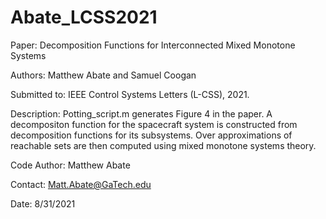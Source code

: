 # Abate_LCSS2021
Paper: Decomposition Functions for Interconnected Mixed Monotone Systems

Authors: Matthew Abate and Samuel Coogan

Submitted to: IEEE Control Systems Letters (L-CSS), 2021.

Description: Potting_script.m generates Figure 4 in the paper.  A decompositon function for the spacecraft system is constructed from decomposition functions for its subsystems. Over approximations of reachable sets are then computed using mixed monotone systems theory.

Code Author: Matthew Abate

Contact: Matt.Abate@GaTech.edu

Date: 8/31/2021
